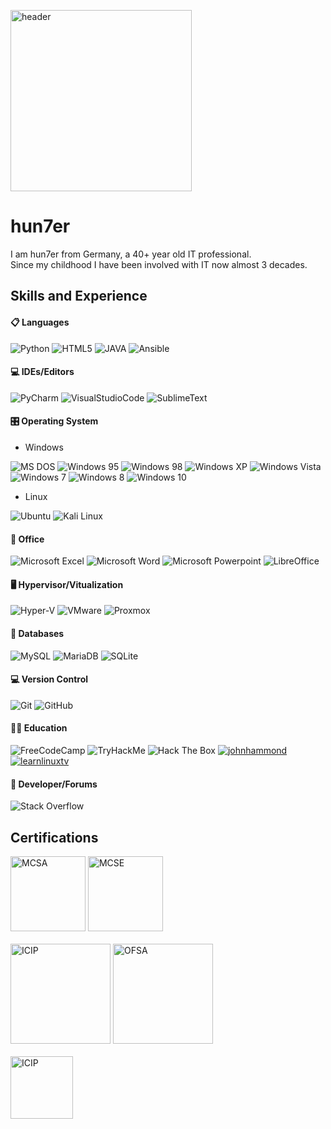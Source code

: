 [<img src='https://github.com/hun7erCybersecurity/hun7erCybersecurity/blob/main/header.png' alt='header' height='290'>](https://github.com/hun7erCybersecurity)

# hun7er
I am hun7er from Germany, a 40+ year old IT professional.  
Since my childhood I have been involved with IT now almost 3 decades.  



## Skills and Experience
#### 📋 Languages
![Python](https://img.shields.io/badge/-Python-blue?logo=python&logoColor=yellow&style=plastic&logoWidth=20)
![HTML5](https://img.shields.io/badge/-HTML5-E34F26?logo=HTML5&logoColor=white&style=plastic&logoWidth=20)
![JAVA](https://img.shields.io/badge/-JAVA-orange?logo=Java&logoColor=white&style=plastic&logoWidth=20)
![Ansible](https://img.shields.io/badge/-Ansible-black?logo=Ansible&logoColor=white&style=plastic&logoWidth=20)

####  💻 IDEs/Editors
![PyCharm](https://img.shields.io/badge/-PyCharm-green?logo=PyCharm&logoColor=000000&style=plastic&logoWidth=20)
![VisualStudioCode](https://img.shields.io/badge/-Visual%20Studio%20Code-yellow?logo=VisualStudioCode&logoColor=007ACC&style=plastic&logoWidth=20)
![SublimeText](https://img.shields.io/badge/-Sublime%20Text-gray?logo=SublimeText&logoColor=FF9800&style=plastic&logoWidth=20)

####  🎛️ Operating System
* Windows

![MS DOS](https://img.shields.io/badge/-MS_DOS-blue?logo=Windows%2095&logoColor=white&style=plastic&logoWidth=20)
![Windows 95](https://img.shields.io/badge/-Windows_95-008080?logo=Windows%2095&logoColor=white&style=plastic&logoWidth=20)
![Windows 98](https://img.shields.io/badge/-Windows%2098-blue?logo=Windows%2095&logoColor=white&style=plastic&logoWidth=20)
![Windows XP](https://img.shields.io/badge/-Windows%20XP-003399?logo=Windows%20XP&logoColor=white&style=plastic&logoWidth=20)
![Windows Vista](https://img.shields.io/badge/-Windows%20Vista-003399?logo=Windows%20XP&logoColor=white&style=plastic&logoWidth=20)
![Windows 7](https://img.shields.io/badge/-Windows%207-0078D6?logo=Windows%20XP&logoColor=white&style=plastic&logoWidth=20)
![Windows 8](https://img.shields.io/badge/-Windows%208-0078D6?logo=Windows%20XP&logoColor=white&style=plastic&logoWidth=20)
![Windows 10](https://img.shields.io/badge/-Windows%2010-0078D6?logo=Windows%20XP&logoColor=white&style=plastic&logoWidth=20)
* Linux

![Ubuntu](https://img.shields.io/badge/-Ubuntu-E95420?logo=Ubuntu&logoColor=white&style=plastic&logoWidth=20)
![Kali Linux](https://img.shields.io/badge/-Kali%20Linux-557C94?logo=Kali%20Linux&logoColor=white&style=plastic&logoWidth=20)

####  🏢 Office
![Microsoft Excel](https://img.shields.io/badge/-Microsoft%20Excel-217346?logo=Microsoft%20Excel&logoColor=white&style=plastic&logoWidth=20)
![Microsoft Word](https://img.shields.io/badge/-Microsoft%20Word-2B579A?logo=Microsoft%20Word&logoColor=white&style=plastic&logoWidth=20)
![Microsoft Powerpoint](https://img.shields.io/badge/-Microsoft%20Powerpoint-B7472A?logo=Microsoft%20PowerPoint&logoColor=white&style=plastic&logoWidth=20)
![LibreOffice](https://img.shields.io/badge/-Libre%20Office-18A303?logo=LibreOffice&logoColor=white&style=plastic&logoWidth=20)

#### 🖥️ Hypervisor/Vitualization
![Hyper-V](https://img.shields.io/badge/-Hyper_V-0078D6?logo=Windows&logoColor=white&style=plastic&logoWidth=20)
![VMware](https://img.shields.io/badge/-VMware-607078?logo=VMWare&logoColor=white&style=plastic&logoWidth=20)
![Proxmox](https://img.shields.io/badge/-Proxmox-E57000?logo=Proxmox&logoColor=white&style=plastic&logoWidth=20)

####  💾 Databases
![MySQL](https://img.shields.io/badge/-MySQL-4479A1?logo=mysql&logoColor=white&style=plastic&logoWidth=20)
![MariaDB](https://img.shields.io/badge/-MariaDB-003545?logo=mariadb&logoColor=white&style=plastic&logoWidth=20)
![SQLite](https://img.shields.io/badge/-SQLite-003B57?logo=SQLite&logoColor=white&style=plastic&logoWidth=20)

####  💻 Version Control
![Git](https://img.shields.io/badge/-Git-F05032?logo=Git&logoColor=white&style=plastic&logoWidth=20)
![GitHub](https://img.shields.io/badge/-GitHub-181717?logo=GitHub&logoColor=white&style=plastic&logoWidth=20)

####  🧑‍🏫 Education
![FreeCodeCamp](https://img.shields.io/badge/-FreeCodeCamp-0A0A23?logo=FreeCodeCamp&logoColor=white&style=plastic&logoWidth=20)
![TryHackMe](https://img.shields.io/badge/-TryHackMe-212C42?logo=TryHackMe&logoColor=white&style=plastic&logoWidth=20)
![Hack The Box](https://img.shields.io/badge/-Hack%20The%20Box-gray?logo=Hack%20The%20Box&logoColor=9FEF00&style=plastic&logoWidth=20)
<a href="https://www.youtube.com/c/JohnHammond010"><img src="https://img.shields.io/badge/-John%20Hammond-FF0000?logo=Youtube&logoColor=white&style=plastic&logoWidth=20" alt="johnhammond"/></a>
<a href="https://www.youtube.com/c/learnlinuxtv"><img src="https://img.shields.io/badge/-LearnLinuxTV-FF0000?logo=Youtube&logoColor=white&style=plastic&logoWidth=20" alt="learnlinuxtv"/></a>
                                                

####  🤴 Developer/Forums
![Stack Overflow](https://img.shields.io/badge/-Stack_Overflow-F58025?logo=Stack%20Overflow&logoColor=white&style=plastic&logoWidth=20)


## Certifications
[<img src='https://github.com/hun7erCybersecurity/hun7erCybersecurity/blob/main/MCSA-Windows%20Server%202016.png' alt='MCSA' height='120'>](https://github.com/hun7erCybersecurity) 
[<img src='https://github.com/hun7erCybersecurity/hun7erCybersecurity/blob/main/MCSE-Core_Infrastructure.png' alt='MCSE' height='120'>](https://github.com/hun7erCybersecurity) 
<br />
<br />
[<img src='https://github.com/hun7erCybersecurity/hun7erCybersecurity/blob/main/ICIP_Introduction_to_Critical_Infrastructure_Protection.png' alt='ICIP' height='160'>](https://github.com/hun7erCybersecurity) 
[<img src='https://github.com/hun7erCybersecurity/hun7erCybersecurity/blob/main/OFSA_OPSWAT_File_Security_Associate.png' alt='OFSA' height='160'>](https://github.com/hun7erCybersecurity) 
<br />
<br />
[<img src='https://github.com/hun7erCybersecurity/hun7erCybersecurity/blob/main/Ethical_Hacking_Essentials_Badge.png' alt='ICIP' height='100'>](https://github.com/hun7erCybersecurity) 

